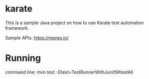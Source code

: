 # karate

This is a sample Java project on how to use Karate test automation framework. 

Sample APIs: https://reqres.in/

# Running
command line: 
mvn test -Dtest=TestRunnerWithJunit5#testAll